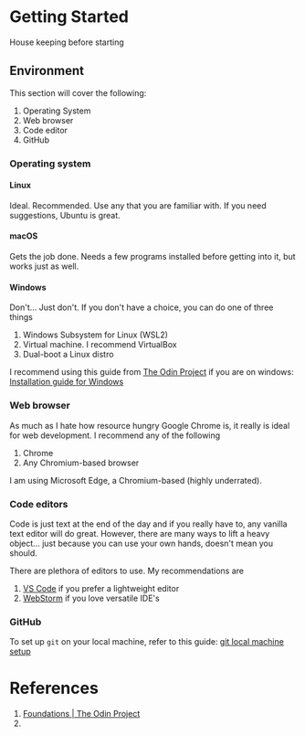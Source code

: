 # Getting Started

House keeping before starting

## Environment

This section will cover the following:

1. Operating System
2. Web browser
3. Code editor
4. GitHub

### Operating system

#### Linux

Ideal. Recommended. Use any that you are familiar with. If you need suggestions, Ubuntu is great.

#### macOS

Gets the job done. Needs a few programs installed before getting into it, but works just as well.

#### Windows

Don't... Just don't. If you don't have a choice, you can do one of three things

1. Windows Subsystem for Linux (WSL2)
2. Virtual machine. I recommend VirtualBox
3. Dual-boot a Linux distro

I recommend using this guide from [The Odin Project](https://www.theodinproject.com/) if you are on windows:
[Installation guide for Windows](https://www.theodinproject.com/lessons/foundations-installations)

### Web browser

As much as I hate how resource hungry Google Chrome is, it really is ideal for web development. I recommend any of the following

1. Chrome
2. Any Chromium-based browser

I am using Microsoft Edge, a Chromium-based (highly underrated).

### Code editors

Code is just text at the end of the day and if you really have to, any vanilla text editor will do great. However, there are many ways to lift a heavy object... just because you can use your own hands, doesn't mean you should.

There are plethora of editors to use. My recommendations are

1. [VS Code](https://code.visualstudio.com/) if you prefer a lightweight editor
2. [WebStorm](https://www.jetbrains.com/webstorm/) if you love versatile IDE's

### GitHub

To set up `git` on your local machine, refer to this guide: <a href="../git/git local machine setup.md">git local machine setup</a>

# References

1. [Foundations | The Odin Project](https://www.theodinproject.com/paths/foundations/courses/foundations)
2. 